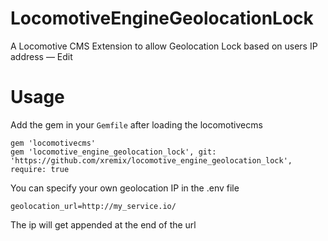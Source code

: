 # LocomotiveEngineGeolocationLock

A Locomotive CMS Extension to allow Geolocation Lock based on users IP address — Edit


# Usage

Add the gem in your `Gemfile` after loading the locomotivecms

```
gem 'locomotivecms'
gem 'locomotive_engine_geolocation_lock', git: 'https://github.com/xremix/locomotive_engine_geolocation_lock', require: true
```

You can specify your own geolocation IP in the .env file
```
geolocation_url=http://my_service.io/
```
The ip will get appended at the end of the url